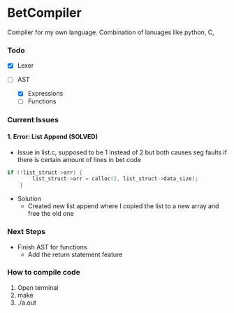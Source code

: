 # BetCompiler
Compiler for my own language. Combination of lanuages like python, C,

### Todo
- [x] Lexer

- [ ] AST
  - [x] Expressions
  - [ ] Functions

### Current Issues

#### 1. Error: List Append (SOLVED)
- Issue in list.c, supposed to be 1 instead of 2 but both causes seg faults if there is certain amount of lines in bet code

```c
if (!list_struct->arr) {
        list_struct->arr = calloc(2, list_struct->data_size);
    }
```
-  Solution
    - Created new list append where I copied the list to a new array and free the old one

### Next Steps
- Finish AST for functions
    - Add the return statement feature


### How to compile code

1. Open terminal
2. make
3. ./a.out <bet file name>
